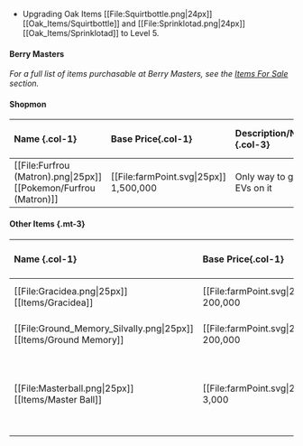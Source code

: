 * Upgrading Oak Items [[File:Squirtbottle.png\|24px]] [[Oak_Items/Squirtbottle]] and [[File:Sprinklotad.png\|24px]] [[Oak_Items/Sprinklotad]] to Level 5.


#### Berry Masters
*For a full list of items purchasable at Berry Masters, see the [Items For Sale](#!Berry_Masters#itemsforsale) section.*

#### Shopmon
Name {.col-1}| Base Price{.col-1}| Description/Notes {.col-3}| Region {.col-1}|
:--- | :--- | :--- | :---
[[File:Furfrou (Matron).png\|25px]] [[Pokemon/Furfrou (Matron)]] |  [[File:farmPoint.svg\|25px]] 1,500,000 |Only way to gain EVs on it | Kalos

#### Other Items {.mt-3}

Name {.col-1}| Base Price{.col-1}| Description/Notes {.col-3}| Region {.col-1}|
:--- | :--- | :--- | :---
[[File:Gracidea.png\|25px]] [[Items/Gracidea]] | [[File:farmPoint.svg\|25px]] 200,000 | Required to obtain [[Pokémon/Shaymin (Sky)]] | Sinnoh |
[[File:Ground_Memory_Silvally.png\|25px]] [[Items/Ground Memory]] | [[File:farmPoint.svg\|25px]] 200,000 | Required for [[#!Quest Lines/Typing some Memories]] Quest Line | Alola |
[[File:Masterball.png\|25px]] [[Items/Master Ball]] | [[File:farmPoint.svg\|25px]] 3,000 | Price increases permanently with each purchase. Sold in each region's Pokémon League. Caps at [[File:farmPoint.svg\|25px]] 300,000| All